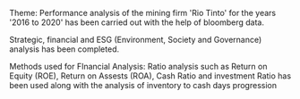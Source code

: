 Theme: Performance analysis of the mining firm 'Rio Tinto' for the years '2016 to 2020' has been carried out with the help of bloomberg data.

Strategic, financial and ESG (Environment, Society and Governance) analysis has been completed.

Methods used for FInancial Analysis:
Ratio analysis such as Return on Equity (ROE), Return on Assests (ROA), Cash Ratio and investment Ratio has been used along with the analysis of inventory to cash days progression

